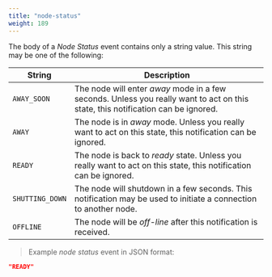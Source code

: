 ```yaml
---
title: "node-status"
weight: 189
---
```


The body of a *Node Status* event contains only a string value.
This string may be one of the following:

String | Description
------ | -----------
`AWAY_SOON` | The node will enter *away* mode in a few seconds. Unless you really want to act on this state, this notification can be ignored.
`AWAY` | The node is in *away* mode. Unless you really want to act on this state, this notification can be ignored.
`READY` | The node is back to *ready* state. Unless you really want to act on this state, this notification can be ignored.
`SHUTTING_DOWN` | The node will shutdown in a few seconds. This notification may be used to initiate a connection to another node.
`OFFLINE` | The node will be *off-line* after this notification is received.

> Example *node status* event in JSON format:

```json
"READY"
```
